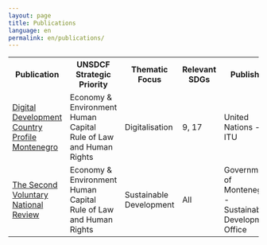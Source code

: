```yaml
---
layout: page
title: Publications
language: en
permalink: en/publications/
---
```


<div class="publications">

<table>

<tr>
    <th>Publication</th>
    <th>UNSDCF Strategic Priority</th>
    <th>Thematic Focus</th>
    <th>Relevant SDGs</th>
    <th>Publisher</th>
    <th>Date</th>
</tr>

<tr>
    <td><a href="https://www.sdgmontenegro.me/assets/documents/en/Digital_Development_Country Profile_Montenegro_Final_October_2023.pdf" target="_blank">Digital Development Country Profile Montenegro</a></td>
    <td>Economy & Environment<br>Human Capital<br>Rule of Law and Human Rights</td>
    <td>Digitalisation</td>
    <td>9, 17</td>
    <td>United Nations - ITU</td>
    <td>October 2023</td>
</tr>

<tr>
    <td><a href="https://www.sdgmontenegro.me/assets/documents/cnr/VNR_2022_Montenegro_Report_eng.pdf" target="_blank">The Second Voluntary National Review</a></td>
    <td>Economy & Environment<br>Human Capital<br>Rule of Law and Human Rights</td>
    <td>Sustainable Development</td>
    <td>All</td>
    <td>Government of Montenegro - Sustainable Development Office</td>
    <td>June 2022</td>
</tr>

</table>

</div>
